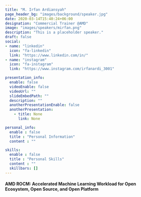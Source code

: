 ```yaml
---
title: "M. Irfan Ardiansyah"
page_header_bg: "images/background/speaker.jpg"
date: 2020-03-14T15:40:24+06:00
designation: "Commercial Trainer @AMD"
image: "images/speakers/mirfan.png"
description: "This is a placeholder speaker."
draft: false
social:
- name: "linkedin"
  icon: "fa-linkedin"
  link: "https://www.linkedin.com/in/"
- name: "instagram"
  icon: "fa-instagram"
  link: "https://www.instagram.com/irfanardi_3001"

presentation_info:
  enable: false
  videoEnable: false
  videoUrl: ""
  slideEmbedPath: ""
  description: ""
  anotherPresentationEnable: false
  anotherPresentation:
    - title: None
      link: None

personal_info:
  enable : false
  title : "Personal Information"
  content : ""

skills:
  enable : false
  title : "Personal Skills"
  content : ""
  skillbars: []
---
```


#### AMD ROCM: Accelerated Machine Learning Workload for Open Ecosystem, Open Source, and Open Platform
